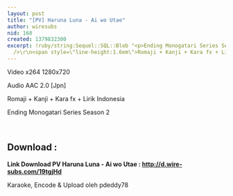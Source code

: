 ```yaml
---
layout: post
title: "[PV] Haruna Luna - Ai wo Utae"
author: wiresubs
nid: 168
created: 1379832300
excerpt: !ruby/string:Sequel::SQL::Blob "<p>Ending Monogatari Series Season 2&nbsp;<br
  />\r\n<span style=\"line-height:1.6em\">Romaji + Kanji + Kara fx + Lirik Indonesia</span></p>\r\n"
---
```

<p class="rtecenter">Video x264 1280x720<br />
Audio AAC 2.0 [Jpn]<br />
Romaji + Kanji + Kara fx + Lirik Indonesia<br />
Ending Monogatari Series Season 2</p>

<p class="rtecenter">&nbsp;</p>

<h2>Download :&nbsp;</h2>

<p><strong>Link Download PV Haruna Luna - Ai wo Utae :&nbsp;<a href="http://d.wire-subs.com/19tgjHd" target="_blank">http://d.wire-subs.com/19tgjHd</a></strong></p>

<p><strong>​</strong>Karaoke, Encode &amp; Upload oleh&nbsp;pdeddy78</p>
